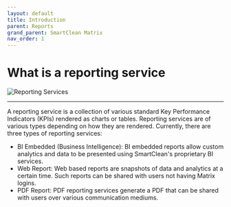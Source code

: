 ```yaml
---
layout: default
title: Introduction
parent: Reports
grand_parent: SmartClean Matrix
nav_order: 1
---
```

# What is a reporting service

![Reporting Services](https://www.smartclean.io/matrix/images/reportsHome.png)

---

A reporting service is a collection of various standard Key Performance Indicators (KPIs) rendered as charts or tables.
Reporting services are of various types depending on how they are rendered. Currently, there are three types of reporting services:
- BI Embedded (Business Intelligence): BI embedded reports allow custom analytics and data to be presented using SmartClean's proprietary BI services.
- Web Report: Web based reports are snapshots of data and analytics at a certain time. Such reports can be shared with users not having Matrix logins.
- PDF Report: PDF reporting services generate a PDF that can be shared with users over various communication mediums.
